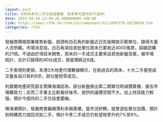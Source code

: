 ```yaml
---
layout: post
title: 分析料本月二手交投或萎縮　但本季可望升約7%至8%
date: 2023-04-24 12:49:28.000000000 +08:00
link: https://news.rthk.hk/rthk/ch/component/k2/1697579-20230424.htm
categories: rthk
---
```


發展商積極部署推售新盤，啟德和白石角的新盤近日先後開放示範單位，錄得大量人流參觀。市場消息指，白石角項目首批單位周末已累收近4000張票，超額認購約21倍。不過由於項目未開售，周末的一手成交主要來自其他新盤貨尾，據市場統計，合計只錄得約40伙成交，按星期跌近6成。

二手表現則更弱，本港3大地產代理數據顯示，在剛過去的周末，十大二手屋苑成交量各自只有約8宗，部分屋苑零成交。

利嘉閣地產研究部主管陳海潮認為，部分新盤推出第二期單位時減價賣樓，搶去市場購買力；反而二手業主比較看好後市，提供的議價空間不大，加上持貨能力較強，預計今個月的二手交投會萎縮。

陳海潮預計，發展商會繼續薄利多銷賣樓，當市況好轉，就會逐批單位加價，預計到時購買力或回流到二手，預計今季二手成交仍有望按季升約7%至8%。
